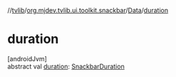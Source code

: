 //[tvlib](../../../index.md)/[org.mjdev.tvlib.ui.toolkit.snackbar](../index.md)/[Data](index.md)/[duration](duration.md)

# duration

[androidJvm]\
abstract val [duration](duration.md): [SnackbarDuration](../-snackbar-duration/index.md)

